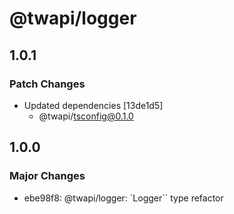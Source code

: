 # @twapi/logger

## 1.0.1

### Patch Changes

- Updated dependencies [13de1d5]
  - @twapi/tsconfig@0.1.0

## 1.0.0

### Major Changes

- ebe98f8: @twapi/logger: `Logger`` type refactor
